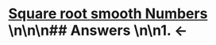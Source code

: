 # [Square root smooth Numbers](https://projecteuler.net/problem=668) \n\n\n## Answers \n\n1. &larr;
